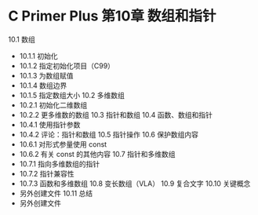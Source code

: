 # C Primer Plus 第10章 数组和指针
10.1 数组
- 10.1.1 初始化
- 10.1.2 指定初始化项目（C99）
- 10.1.3 为数组赋值
- 10.1.4 数组边界
- 10.1.5 指定数组大小
10.2 多维数组
- 10.2.1 初始化二维数组
- 10.2.2 更多维数的数组
10.3 指针和数组
10.4 函数、数组和指针
- 10.4.1 使用指针参数
- 10.4.2 评论：指针和数组
10.5 指针操作
10.6 保护数组内容
- 10.6.1 对形式参量使用 const
- 10.6.2 有关 const 的其他内容
10.7 指针和多维数组
- 10.7.1 指向多维数组的指针
- 10.7.2 指针兼容性
- 10.7.3 函数和多维数组
10.8 变长数组（VLA）
10.9 复合文字
10.10 关键概念
- 另外创建文件
10.11 总结
- 另外创建文件

